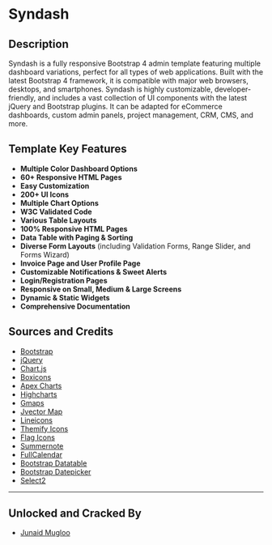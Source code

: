 # Syndash

## Description
Syndash is a fully responsive Bootstrap 4 admin template featuring multiple dashboard variations, perfect for all types of web applications. Built with the latest Bootstrap 4 framework, it is compatible with major web browsers, desktops, and smartphones. Syndash is highly customizable, developer-friendly, and includes a vast collection of UI components with the latest jQuery and Bootstrap plugins. It can be adapted for eCommerce dashboards, custom admin panels, project management, CRM, CMS, and more.

## Template Key Features
- **Multiple Color Dashboard Options**
- **60+ Responsive HTML Pages**
- **Easy Customization**
- **200+ UI Icons**
- **Multiple Chart Options**
- **W3C Validated Code**
- **Various Table Layouts**
- **100% Responsive HTML Pages**
- **Data Table with Paging & Sorting**
- **Diverse Form Layouts** (including Validation Forms, Range Slider, and Forms Wizard)
- **Invoice Page and User Profile Page**
- **Customizable Notifications & Sweet Alerts**
- **Login/Registration Pages**
- **Responsive on Small, Medium & Large Screens**
- **Dynamic & Static Widgets**
- **Comprehensive Documentation**

## Sources and Credits
- [Bootstrap](https://getbootstrap.com)
- [jQuery](https://jquery.com)
- [Chart.js](https://www.chartjs.org)
- [Boxicons](https://boxicons.com)
- [Apex Charts](https://apexcharts.com)
- [Highcharts](https://www.highcharts.com)
- [Gmaps](https://hpneo.github.io/gmaps/)
- [Jvector Map](http://jvectormap.com/)
- [Lineicons](https://lineicons.com)
- [Themify Icons](https://themify.me/themify-icons)
- [Flag Icons](https://github.com/lipis/flag-icons)
- [Summernote](https://summernote.org)
- [FullCalendar](https://fullcalendar.io)
- [Bootstrap Datatable](https://datatables.net)
- [Bootstrap Datepicker](https://bootstrap-datepicker.readthedocs.io)
- [Select2](https://select2.org)

---
## Unlocked and Cracked By
- [Junaid Mugloo](https://instagram.com/junaid_mugloo)
